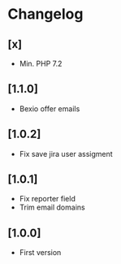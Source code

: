 # Changelog

## [x]
- Min. PHP 7.2

## [1.1.0]
- Bexio offer emails

## [1.0.2]
- Fix save jira user assigment

## [1.0.1]
- Fix reporter field
- Trim email domains

## [1.0.0]
- First version
